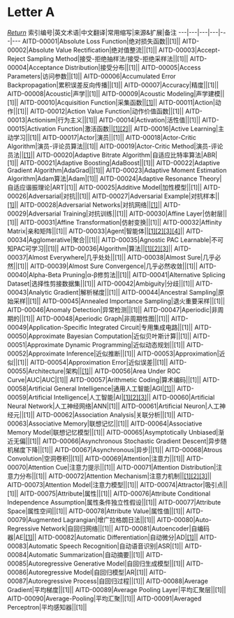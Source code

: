# Letter A
[*Return*](https://github.com/SyncedAI00/Artificial-Intelligence-Terminology/blob/master/README.md)
索引编号|英文术语|中文翻译|常用缩写|来源&扩展|备注
---|---|---|---|---|---
AITD-00001|Absolute Loss Function|绝对损失函数||[1]||
AITD-00002|Absolute Value Rectification|绝对值整流||[1]||
AITD-00003|Accept-Reject Sampling Method|接受-拒绝抽样法/接受-拒绝采样法||[1]||
AITD-00004|Acceptance Distribution|接受分布||[1]||
AITD-00005|Access Parameters|访问参数||[1]||
AITD-00006|Accumulated Error Backpropagation|累积误差反向传播||[1]||
AITD-00007|Accuracy|精度||[1]||
AITD-00008|Acoustic|声学||[1]||
AITD-00009|Acoustic Modeling|声学建模||[1]||
AITD-00010|Acquisition Function|采集函数||[[1]](https://www.jiqizhixin.com/articles/2017-08-18-5)||
AITD-00011|Action|动作||[1]||
AITD-00012|Action Value Function|动作价值函数||[1]||
AITD-00013|Actionism|行为主义||[1]||
AITD-00014|Activation|活性值||[1]||
AITD-00015|Activation Function|激活函数||[[1]](https://www.jiqizhixin.com/articles/2017-06-11-4)[[2]](https://www.jiqizhixin.com/articles/2017-06-18-3)||
AITD-00016|Active Learning|主动学习||[1]||
AITD-00017|Actor|演员||[1]||
AITD-00018|Actor-Critic Algorithm|演员-评论员算法||[1]||
AITD-00019|Actor-Critic Method|演员-评论员法||[[1]](https://www.jiqizhixin.com/articles/2017-08-14)||
AITD-00020|Adaptive Bitrate Algorithm|自适应比特率算法|ABR|[1]||
AITD-00021|Adaptive Boosting|AdaBoost||[1]||
AITD-00022|Adaptive Gradient Algorithm|AdaGrad||[1]||
AITD-00023|Adaptive Moment Estimation Algorithm|Adam算法|Adam|[1]||
AITD-00024|Adaptive Resonance Theory|自适应谐振理论|ART|[1]||
AITD-00025|Additive Model|加性模型||[1]||
AITD-00026|Adversarial|对抗||[1]||
AITD-00027|Adversarial Example|对抗样本||[[1]](https://www.jiqizhixin.com/articles/2018-01-06-6)||
AITD-00028|Adversarial Networks|对抗网络||[[1]](https://www.jiqizhixin.com/articles/2018-01-08-5)||
AITD-00029|Adversarial Training|对抗训练||[1]||
AITD-00030|Affine Layer|仿射层||[1]||
AITD-00031|Affine Transformation|仿射变换||[1]||
AITD-00032|Affinity Matrix|亲和矩阵||[1]||
AITD-00033|Agent|智能体||[[1]](https://www.jiqizhixin.com/articles/2017-04-06-6)[[2]](https://www.jiqizhixin.com/articles/2017-06-15-6)[[3]](https://www.jiqizhixin.com/articles/2017-06-10-2)[[4]](https://www.jiqizhixin.com/articles/2017-06-29-5)||
AITD-00034|Agglomerative|聚合||[1]||
AITD-00035|Agnostic PAC Learnable|不可知PAC可学习||[1]||
AITD-00036|Algorithm|算法||[[1]](https://jiqizhixin.github.io/AI-Terminology-page/)[[2]](https://www.jiqizhixin.com/articles/2017-05-23-4)[[3]](https://www.jiqizhixin.com/articles/2017-06-04-2)||
AITD-00037|Almost Everywhere|几乎处处||[1]||
AITD-00038|Almost Sure|几乎必然||[1]||
AITD-00039|Almost Sure Convergence|几乎必然收敛||[1]||
AITD-00040|Alpha-Beta Pruning|α-β修剪法||[1]||
AITD-00041|Alternative Splicing Dataset|选择性剪接数据集||[1]||
AITD-00042|Ambiguity|分歧||[1]||
AITD-00043|Analytic Gradient|解析梯度||[1]||
AITD-00044|Ancestral Sampling|原始采样||[1]||
AITD-00045|Annealed Importance Sampling|退火重要采样||[1]||
AITD-00046|Anomaly Detection|异常检测||[1]||
AITD-00047|Aperiodic|非周期的||[1]||
AITD-00048|Aperiodic Graph|非周期性图||[1]||
AITD-00049|Application-Specific Integrated Circuit|专用集成电路||[1]||
AITD-00050|Approximate Bayesian Computation|近似贝叶斯计算||[1]||
AITD-00051|Approximate Dynamic Programming|近似动态规划||[1]||
AITD-00052|Approximate Inference|近似推断||[1]||
AITD-00053|Approximation|近似||[1]||
AITD-00054|Approximation Error|近似误差||[1]||
AITD-00055|Architecture|架构||[[1]](https://www.jiqizhixin.com/articles/2018-01-12)||
AITD-00056|Area Under ROC Curve|AUC|AUC|[1]||
AITD-00057|Arithmetic Coding|算术编码||[1]||
AITD-00058|Artificial General Intelligence|通用人工智能|AGI|[[1]](https://www.jiqizhixin.com/articles/2018-01-06-2)||
AITD-00059|Artificial Intelligence|人工智能|AI|[[1]](https://www.jiqizhixin.com/articles/2017-05-21-4)[[2]](https://www.jiqizhixin.com/articles/2017-05-21-7)[[3]](https://www.jiqizhixin.com/articles/2017-05-17-16)||
AITD-00060|Artificial Neural Network|人工神经网络|ANN|[1]||
AITD-00061|Artificial Neuron|人工神经元||[1]||
AITD-00062|Association Analysis|关联分析||[1]||
AITD-00063|Associative Memory|联想记忆||[1]||
AITD-00064|Associative Memory Model|联想记忆模型||[1]||
AITD-00065|Asymptotically Unbiased|渐近无偏||[1]||
AITD-00066|Asynchronous Stochastic Gradient Descent|异步随机梯度下降||[1]||
AITD-00067|Asynchronous|异步||[1]||
AITD-00068|Atrous Convolution|空洞卷积||[1]||
AITD-00069|Attention|注意力||[1]||
AITD-00070|Attention Cue|注意力提示||[1]||
AITD-00071|Attention Distribution|注意力分布||[1]||
AITD-00072|Attention Mechanism|注意力机制||[[1]](https://www.jiqizhixin.com/articles/2017-06-19-4)[[2]](https://www.jiqizhixin.com/articles/2017-06-14-6)[[3]](https://www.jiqizhixin.com/articles/2017-06-28-5)||
AITD-00073|Attention Model|注意力模型||[1]||
AITD-00074|Attractor|吸引点||[1]||
AITD-00075|Attribute|属性||[1]||
AITD-00076|Attribute Conditional Independence Assumption|属性条件独立性假设||[1]||
AITD-00077|Attribute Space|属性空间||[1]||
AITD-00078|Attribute Value|属性值||[1]||
AITD-00079|Augmented Lagrangian|增广拉格朗日法||[1]||
AITD-00080|Auto-Regressive Network|自回归网络||[1]||
AITD-00081|Autoencoder|自编码器|AE|[[1]](https://www.jiqizhixin.com/articles/2017-04-26-5)||
AITD-00082|Automatic Differentiation|自动微分|AD|[[1]](https://www.jiqizhixin.com/articles/2017-11-07)||
AITD-00083|Automatic Speech Recognition|自动语音识别|ASR|[1]||
AITD-00084|Automatic Summarization|自动摘要||[1]||
AITD-00085|Autoregressive Generative Model|自回归生成模型||[1]||
AITD-00086|Autoregressive Model|自回归模型|AR|[1]||
AITD-00087|Autoregressive Process|自回归过程||[1]||
AITD-00088|Average Gradient|平均梯度||[1]||
AITD-00089|Average Pooling Layer|平均汇聚层||[1]||
AITD-00090|Average-Pooling|平均汇聚||[1]||
AITD-00091|Averaged Perceptron|平均感知器||[1]||
